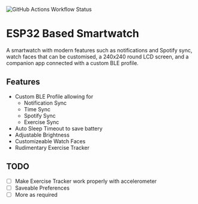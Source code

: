 ![GitHub Actions Workflow Status](https://img.shields.io/github/actions/workflow/status/Westsi/ESP-Smartwatch/pio.yml?style=for-the-badge&logo=github)
# ESP32 Based Smartwatch
A smartwatch with modern features such as notifications and Spotify sync, watch faces that can be customised, a 240x240 round LCD screen, and a companion app connected with a custom BLE profile.

## Features
- Custom BLE Profile allowing for
  - Notification Sync
  - Time Sync
  - Spotify Sync
  - Exercise Sync
- Auto Sleep Timeout to save battery
- Adjustable Brightness
- Customizeable Watch Faces
- Rudimentary Exercise Tracker


## TODO
- [ ] Make Exercise Tracker work properly with accelerometer
- [ ] Saveable Preferences
- [ ] More as required

